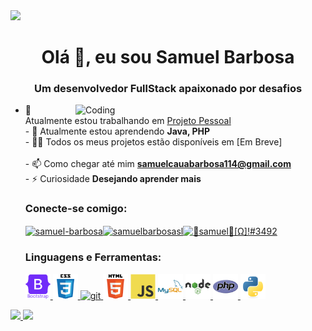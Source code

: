 <img src="https://1.bp.blogspot.com/-7A4WynwLsMw/XbBpCXG8fHI/AAAAAAAAMt4/uOa1bpLskYgrwGbllhSu2SDj_Mig8SXJQCLcBGAsYHQ/s1600/2000_600px.gif"/>

<h1 align="center">Olá 👋, eu sou Samuel Barbosa </h1>

<h3 align="center">Um desenvolvedor FullStack apaixonado por desafios</h3>

<img align="right" alt="Coding" width="400" src="https://cdn.dribbble.com/users/1162077/screenshots/3848914/programmer.gif"/><p align="left"> 


- 🔭 Atualmente estou trabalhando em [Projeto Pessoal]()<br>- 🌱 Atualmente estou aprendendo **Java, PHP** <br>- 👨‍💻 Todos os meus projetos estão disponíveis em [Em Breve] <br> <br>- 📫 Como chegar até mim **samuelcauabarbosa114@gmail.com** <br>- ⚡ Curiosidade **Desejando aprender mais**<h3 align="left">Conecte-se comigo:</h3></a><a href="https://www.linkedin.com/in/samuel-barbosa-309707224/" target="blank"><img align="center" src="https://raw.githubusercontent.com/rahuldkjain/github-profile-readme-generator/master/src/images/icons/Social/linked-in-alt.svg" alt="samuel-barbosa" height="30" width="40" /></a><a href="https://instagram.com/samuelbarbosasl" target="blank"><img align="center" src="https://raw.githubusercontent.com/rahuldkjain/github-profile-readme-generator/master/src/images/icons/Social/instagram.svg" alt="samuelbarbosasl" height="30" width="40" /></a><a href="https://discord.gg/🍁samuel🍁[Ω]!#3492" target="blank"><img align="center" src="https://raw.githubusercontent.com/rahuldkjain/github-profile-readme-generator/master/src/images/icons/Social/discord.svg" alt="🍁samuel🍁[Ω]!#3492" height="30" width="40" /></a></p><h3 align="left">Linguagens  e  Ferramentas:</h3><p align="left"> <a href="https://getbootstrap.com" target="_blank" rel="noreferrer"> <img src="https://raw.githubusercontent.com/devicons/devicon/master/icons/bootstrap/bootstrap-plain-wordmark.svg" alt="bootstrap" width="40" height="40"/> </a> <a href="https://www.w3schools.com/css/" target="_blank" rel="noreferrer"> <img src="https://raw.githubusercontent.com/devicons/devicon/master/icons/css3/css3-original-wordmark.svg" alt="css3" width="40" height="40"/> </a> <a href="https://git-scm.com/" target="_blank" rel="noreferrer"> <img src="https://www.vectorlogo.zone/logos/git-scm/git-scm-icon.svg" alt="git" width="40" height="40"/> </a> <a href="https://www.w3.org/html/" target="_blank" rel="noreferrer"> <img src="https://raw.githubusercontent.com/devicons/devicon/master/icons/html5/html5-original-wordmark.svg" alt="html5" width="40" height="40"/> </a> <a href="https://developer.mozilla.org/en-US/docs/Web/JavaScript" target="_blank" rel="noreferrer"> <img src="https://raw.githubusercontent.com/devicons/devicon/master/icons/javascript/javascript-original.svg" alt="javascript" width="40" height="40"/> </a> <a href="https://www.mysql.com/" target="_blank" rel="noreferrer"> <img src="https://raw.githubusercontent.com/devicons/devicon/master/icons/mysql/mysql-original-wordmark.svg" alt="mysql" width="40" height="40"/> </a> <a href="https://nodejs.org" target="_blank" rel="noreferrer"> <img src="https://raw.githubusercontent.com/devicons/devicon/master/icons/nodejs/nodejs-original-wordmark.svg" alt="nodejs" width="40" height="40"/> </a> <a href="https://www.php.net" target="_blank" rel="noreferrer"> <img src="https://raw.githubusercontent.com/devicons/devicon/master/icons/php/php-original.svg" alt="php" width="40" height="40"/> </a> <a href="https://www.python.org" target="_blank" rel="noreferrer"> <img src="https://raw.githubusercontent.com/devicons/devicon/master/icons/python/python-original.svg" alt="python" width="40" height="40"/> </a> 

<div>
<a href="https://github.com/samuel10752">
<img height="180em" src="https://github-readme-stats.vercel.app/api/top-langs/?username=samuel10752&layout=compact&langs_count=7&theme=dracula"/>
<img height="180em" src="https://github-readme-stats.vercel.app/api/?username=samuel10752&show_icons=true&theme=dracula&include_all_commits=true&count_private=true"/>
   
</div>



